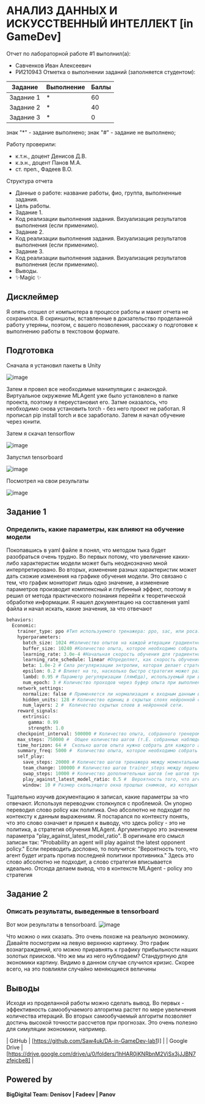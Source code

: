 # АНАЛИЗ ДАННЫХ И ИСКУССТВЕННЫЙ ИНТЕЛЛЕКТ [in GameDev]
Отчет по лабораторной работе #1 выполнил(а):
- Савченков Иван Алексеевич
- РИ210943
Отметка о выполнении заданий (заполняется студентом):

| Задание | Выполнение | Баллы |
| ------ | ------ | ------ |
| Задание 1 | * | 60 |
| Задание 2 | * | 40 |
| Задание 3 | * | 0  |

знак "*" - задание выполнено; знак "#" - задание не выполнено;

Работу проверили:
- к.т.н., доцент Денисов Д.В.
- к.э.н., доцент Панов М.А.
- ст. преп., Фадеев В.О.

Структура отчета

- Данные о работе: название работы, фио, группа, выполненные задания.
- Цель работы.
- Задание 1.
- Код реализации выполнения задания. Визуализация результатов выполнения (если применимо).
- Задание 2.
- Код реализации выполнения задания. Визуализация результатов выполнения (если применимо).
- Задание 3.
- Код реализации выполнения задания. Визуализация результатов выполнения (если применимо).
- Выводы.
- ✨Magic ✨

## Дисклеймер
Я опять отошел от компьютера в процессе работы и макет отчета не сохранился. В скриншоты, вставленные в докзательство проделанной работу утеряны, поэтом, с вашего позволения, расскажу о подготовке к выполнению работы в текстовом формате.

## Подготовка

Сначала я установил пакеты в Unity

![image](https://user-images.githubusercontent.com/87923228/204092473-2e22fe1f-03ee-4210-bd85-4f15c895dfbc.png)

Затем я провел все необходимые манипуляции с анакондой. Виртуальное окружение MLAgent уже было установлено в папке проекта, поэтому я переустановил его. Затме оказалось, что необходимо снова установить torch - без него проект не работал. Я прописал pip install torch и все заработало. Затем я начал обучение через юнити.

Затем я скачал tensorflow

![image](https://user-images.githubusercontent.com/87923228/204092646-eac21f44-5b03-4fa4-8de5-3c1f12ac4d63.png)

Запустил tensorboard

![image](https://user-images.githubusercontent.com/87923228/204092684-0f281326-cbbc-4fdc-b1eb-ac51f7e08f18.png)

Посмотрел на свои результаты

![image](https://user-images.githubusercontent.com/87923228/204092877-af9b1630-086e-4487-afb6-3b31231bb0b8.png)


## Задание 1
### Определить, какие параметры, как влияют на обучение модели

Покопавшись в yaml файле я понял, что методом тыка будет разобраться очень трудно. Во первых потому, что увеличение каких-либо характеристик модели может быть неоднозначно мной интерпретировано. Во вторых, изменение разных характеристик может дать схожие изменения на графике обучения модели. Это связано с тем, что график мониторит лишь одно значение, а изменение параметров производит комплексный и глубинный эффект, поэтому я решил от метода практического познания перейти к теоретической обработке информации. Я нашел документацию на составления yaml файла и начал искать, какие значения, за что отвечают

```py
behaviors:
  Economic:
    trainer_type: ppo #Тип используемого тренажера: ppo, sac, или poca.
    hyperparameters:
      batch_size: 1024 #Количество опытов на каждой итерации градиентного спуска
      buffer_size: 10240 #Kоличество опыта, которое необходимо собрать перед обновлением модели
      learning_rate: 3.0e-4 #Начальная скорость обучения для градиентного спуска. Соответствует силе каждого шага обновления градиентного спуска.
      learning_rate_schedule: linear #Определяет, как скорость обучения изменяется с течением времени. 
      beta: 1.0e-2 # Сила регуляризации энтропии, которая делает стратегию "более случайной".
      epsilon: 0.2 # Влияет на то, насколько быстро стратегия может развиваться во время обучения.
      lambd: 0.95 # Параметр регуляризации (лямбда), используемый при вычислении обобщенной оценки преимуществ (GAE). Это можно рассматривать как то, насколько агент полагается на свою текущую оценку стоимости при вычислении обновленной оценки стоимости.
      num_epoch: 3 # Количество проходов через буфер опыта при выполнении оптимизации градиентного спуска 
    network_settings:
      normalize: false # Применяется ли нормализация к входным данным векторного наблюдения.
      hidden_units: 128 # Количество единиц в скрытых слоях нейронной сети. Соответствует количеству единиц в каждом полностью связном слое нейронной сети. 
      num_layers: 2 #  Количество скрытых слоев в нейронной сети.
    reward_signals:
      extrinsic:
        gamma: 0.99
        strength: 1.0
    checkpoint_interval: 500000 # Количество опыта, собранного тренером между каждой контрольной точкой.
    max_steps: 750000 #  Общее количество шагов (т.Е. собранных наблюдений и предпринятых действий), которые должны быть выполнены в среде (или во всех средах, если используется несколько параллельно) до завершения процесса обучения.
    time_horizon: 64 #  Сколько шагов опыта нужно собрать для каждого агента, прежде чем добавлять его в буфер опыта.
    summary_freq: 5000 #  Количество опыта, которое необходимо собрать перед созданием и отображением статистики обучения.
    self_play:
      save_steps: 20000 # Количество шагов тренажера между моментальными снимками.
      team_change: 100000 # Количество шагов trainer_steps между переключением обучающей команды.
      swap_steps: 10000 # Количество дополнительных шагов (не шагов тренера) между заменой политики противников другим снимком.
      play_against_latest_model_ratio: 0.5 #  Вероятность того, что агент будет играть против последней стратегии противника.
      window: 10 # Размер скользящего окна прошлых снимков, из которых выбираются оппоненты агента.
```

Тщательно изучив документацию я записал, какие параметры за что отвечают. Используя переводчик столкнулся с проблемой. Он упорно переводил слово policy как политика. Оно абсолютно не подходит по контексту к данным выражениям. Я постарался по контексту понять, что это слово означает и пришел к выводу, что здесь policy - это не политика, а стратегия обучения MLAgent. Аргументирую это значением параметра "play_against_latest_model_ratio". В оригинале его смысл записан так: "Probability an agent will play against the latest opponent policy." Если переводить дословно, то получится: "Вероятность того, что агент будет играть против последней политики противника." Здесь это слово абсолютно не подходит, а слово стратегия вписывается идеально. Отсюда делаем вывод, что в контексте MLAgent - policy это стратегия

## Задание 2
### Описать результаты, выведенные в tensorboard

Вот мои результаты в tensorboard. 
![image](https://user-images.githubusercontent.com/87923228/204092877-af9b1630-086e-4487-afb6-3b31231bb0b8.png)

Что можно о них сказать. Это очень похоже на реальную экономику. Давайте посмотрим на левую верхнюю картинку. Это график вознаграждений, кго можно приравнять к графику прибыльности наших золотых приисков. Что же мы из него нублюдаем? Стандуртную для экономики картину. Видимо в данном случае случился кризис. Скорее всего, на это повлияли случайно меняющиеся величины


## Выводы

Исходя из проделанной работы можно сделать вывод. Во первых - эффективность самообучаемого алгоритма растет по мере увеличения количества итераций.  Во вторых самообучаемый алгоритм позволяет достичь высокой точности рассчетов при прогнозах. Это очень полезно для симуляции экономики, например.


| GitHub | [https://github.com/Saw4uk/DA-in-GameDev-lab1)] |
| Google Drive | [https://drive.google.com/drive/u/0/folders/1hHAR0jKNRbnM2ViSx3jJJBN7zfejcbe8] |

## Powered by

**BigDigital Team: Denisov | Fadeev | Panov**
